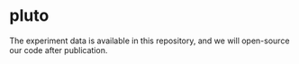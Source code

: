 # pluto
The experiment data is available in this repository, and we will open-source our code after publication.
